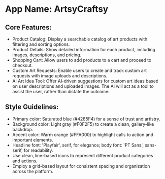 # **App Name**: ArtsyCraftsy

## Core Features:

- Product Catalog: Display a searchable catalog of art products with filtering and sorting options.
- Product Details: Show detailed information for each product, including images, descriptions, and pricing.
- Shopping Cart: Allow users to add products to a cart and proceed to checkout.
- Custom Art Requests: Enable users to create and track custom art requests with image uploads and descriptions.
- AI Art Idea Tool: Offer AI-driven suggestions for custom art ideas based on user descriptions and uploaded images. The AI will act as a tool to assist the user, rather than dictate the outcome.

## Style Guidelines:

- Primary color: Saturated blue (#4285F4) for a sense of trust and artistry.
- Background color: Light gray (#F0F2F5) to create a clean, gallery-like backdrop.
- Accent color: Warm orange (#FFA000) to highlight calls to action and important elements.
- Headline font: 'Playfair', serif, for elegance; body font: 'PT Sans', sans-serif, for readability.
- Use clean, line-based icons to represent different product categories and actions.
- Employ a grid-based layout for consistent spacing and organization across the platform.
